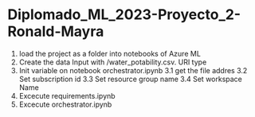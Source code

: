 # Diplomado_ML_2023-Proyecto_2-Ronald-Mayra

1. load the project as a folder into notebooks of Azure ML
2. Create the data Input with /water_potability.csv. URI type
3. Init variable on notebook orchestrator.ipynb
   3.1 get the file addres
   3.2 Set subscription id
   3.3 Set resource group name
   3.4 Set  workspace Name
4. Excecute requirements.ipynb
5. Excecute orchestrator.ipynb